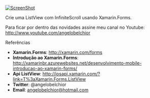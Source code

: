 [![ScreenShot](http://img.youtube.com/vi/fPxWd5POn4E/0.jpg)](http:///www.youtube.com/embed/fPxWd5POn4E)

Crie uma ListView com InfiniteScroll usando Xamarin.Forms.

Para ficar por dentro das novidades assine meu canal no Youtube: http://www.youtube.com/angelobelchior

Referências

- **Xamarin.Forms**: http://xamarin.com/forms
- **Introdução ao Xamarin.Forms**: http://xamarinbr.azurewebsites.net/desenvolvimento-mobile-introducao-ao-xamarin-forms/
- **Api ListView**: http://iosapi.xamarin.com/?link=T%3aXamarin.Forms.ListView
- **Twitter**: @angelobelchior
- **Email**: angelobelchior@hotmail.com
